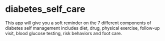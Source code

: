 # diabetes_self_care
 This app will give you a soft reminder on the 7 different components of diabetes self management includes diet, drug, physical exercise, follow-up visit, blood glucose testing, risk behaviors and foot care.
